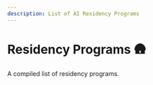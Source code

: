 ```yaml
---
description: List of AI Residency Programs
---
```


# Residency Programs 🛖

A compiled list of residency programs.

